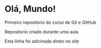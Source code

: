 # Olá, Mundo!
  Primeiro repositorio do curso de Git e GitHub
  
  Repositorio criado durante uma aula
  
  Esta linha foi adicinada direto no site
  
